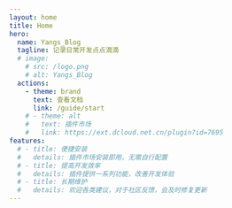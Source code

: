 ```yaml
---
layout: home
title: Home
hero:
  name: Yangs_Blog
  tagline: 记录日常开发点点滴滴
  # image:
    # src: /logo.png
    # alt: Yangs_Blog
  actions:
    - theme: brand
      text: 查看文档
      link: /guide/start
    # - theme: alt
    #   text: 插件市场
    #   link: https://ext.dcloud.net.cn/plugin?id=7695
features:
  # - title: 便捷安装
  #   details: 插件市场安装即用，无需自行配置
  # - title: 提高开发效率
  #   details: 插件提供一系列功能，改善开发体验
  # - title: 长期维护
  #   details: 欢迎各类建议，对于社区反馈，会及时修复更新
---
```

